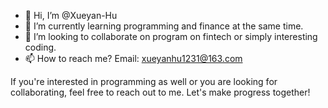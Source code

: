 - 👋 Hi, I’m @Xueyan-Hu
- 🌱 I’m currently learning programming and finance at the same time.
- 💞️ I’m looking to collaborate on program on fintech or simply interesting coding.
- 📫 How to reach me? Email: xueyanhu1231@163.com

If you're interested in programming as well or you are looking for collaborating, feel free to reach out to me. 
Let's make progress together!

<!---
NathanHuXy/NathanHuXy is a ✨ special ✨ repository because its `README.md` (this file) appears on your GitHub profile.
You can click the Preview link to take a look at your changes.
--->
